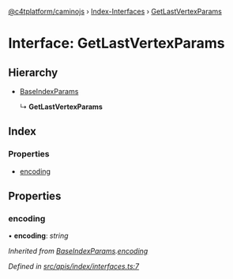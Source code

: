 [@c4tplatform/caminojs](../README.md) › [Index-Interfaces](../modules/index_interfaces.md) › [GetLastVertexParams](index_interfaces.getlastvertexparams.md)

# Interface: GetLastVertexParams

## Hierarchy

* [BaseIndexParams](index_interfaces.baseindexparams.md)

  ↳ **GetLastVertexParams**

## Index

### Properties

* [encoding](index_interfaces.getlastvertexparams.md#encoding)

## Properties

###  encoding

• **encoding**: *string*

*Inherited from [BaseIndexParams](index_interfaces.baseindexparams.md).[encoding](index_interfaces.baseindexparams.md#encoding)*

*Defined in [src/apis/index/interfaces.ts:7](https://github.com/chain4travel/caminojs/blob/8077d740/src/apis/index/interfaces.ts#L7)*
